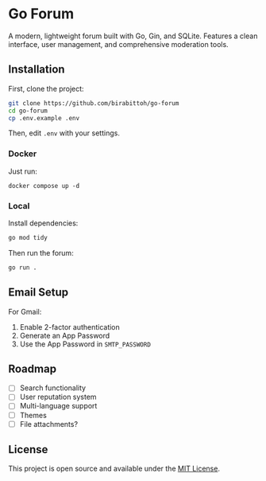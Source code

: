 # Go Forum

A modern, lightweight forum built with Go, Gin, and SQLite. Features a clean interface, user management, and comprehensive moderation tools.

## Installation

First, clone the project:
```bash
git clone https://github.com/birabittoh/go-forum
cd go-forum
cp .env.example .env
```
Then, edit `.env` with your settings.

### Docker
Just run:
```
docker compose up -d
```

### Local

Install dependencies:
```bash
go mod tidy
```

Then run the forum:
```bash
go run .
```

## Email Setup

For Gmail:
1. Enable 2-factor authentication
2. Generate an App Password
3. Use the App Password in `SMTP_PASSWORD`

## Roadmap

- [ ] Search functionality
- [ ] User reputation system
- [ ] Multi-language support
- [ ] Themes
- [ ] File attachments?

## License

This project is open source and available under the [MIT License](LICENSE).
